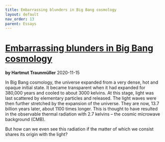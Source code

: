 ```yaml
---
title: Embarrassing blunders in Big Bang cosmology
layout: default
nav_order: 13
parent: Essays
---
```


# [Embarrassing blunders in Big Bang cosmology](./embarrassing-blunders-in-big-bang.pdf)
**by Hartmut Traunmüller**
2020-11-15

In Big Bang cosmology, the universe expanded from a very dense, hot and opaque initial state. It became transparent when it had expanded for 380,000 years and cooled to about 3000 kelvins. At this stage, light was last scattered by elementary particles and released. The light waves were then further stretched by the expansion of the universe. They are now, 13.7 billion years later, about 1100 times longer. This is thought to have resulted in the observable thermal radiation with 2.7 kelvins – the cosmic microwave background (CMB).

But how can we even see this radiation if the matter of which we consist shares its origin with the light?